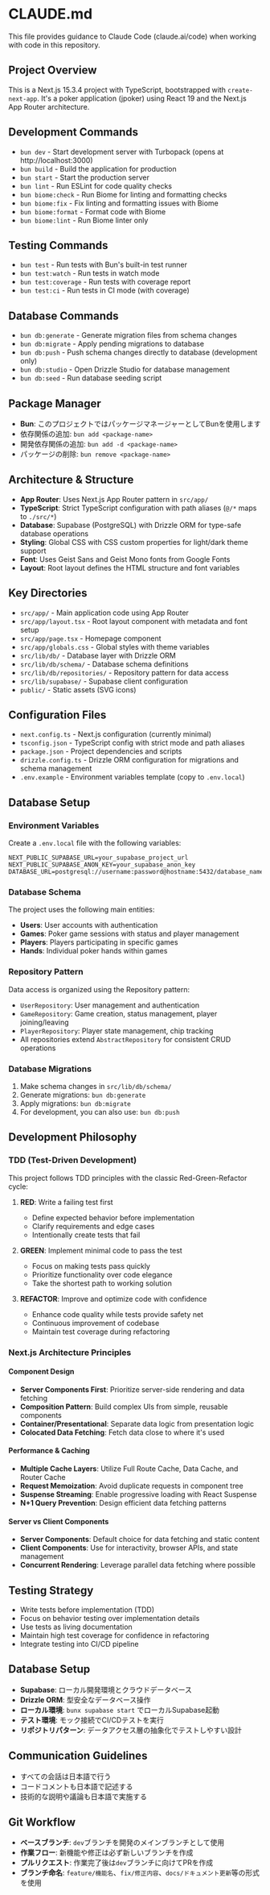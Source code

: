 # CLAUDE.md

This file provides guidance to Claude Code (claude.ai/code) when working with code in this repository.

## Project Overview
This is a Next.js 15.3.4 project with TypeScript, bootstrapped with `create-next-app`. It's a poker application (jpoker) using React 19 and the Next.js App Router architecture.

## Development Commands
- `bun dev` - Start development server with Turbopack (opens at http://localhost:3000)
- `bun build` - Build the application for production
- `bun start` - Start the production server
- `bun lint` - Run ESLint for code quality checks
- `bun biome:check` - Run Biome for linting and formatting checks
- `bun biome:fix` - Fix linting and formatting issues with Biome
- `bun biome:format` - Format code with Biome
- `bun biome:lint` - Run Biome linter only

## Testing Commands
- `bun test` - Run tests with Bun's built-in test runner
- `bun test:watch` - Run tests in watch mode
- `bun test:coverage` - Run tests with coverage report
- `bun test:ci` - Run tests in CI mode (with coverage)

## Database Commands
- `bun db:generate` - Generate migration files from schema changes
- `bun db:migrate` - Apply pending migrations to database
- `bun db:push` - Push schema changes directly to database (development only)
- `bun db:studio` - Open Drizzle Studio for database management
- `bun db:seed` - Run database seeding script

## Package Manager
- **Bun**: このプロジェクトではパッケージマネージャーとしてBunを使用します
- 依存関係の追加: `bun add <package-name>`
- 開発依存関係の追加: `bun add -d <package-name>`
- パッケージの削除: `bun remove <package-name>`

## Architecture & Structure
- **App Router**: Uses Next.js App Router pattern in `src/app/`
- **TypeScript**: Strict TypeScript configuration with path aliases (`@/*` maps to `./src/*`)
- **Database**: Supabase (PostgreSQL) with Drizzle ORM for type-safe database operations
- **Styling**: Global CSS with CSS custom properties for light/dark theme support
- **Font**: Uses Geist Sans and Geist Mono fonts from Google Fonts
- **Layout**: Root layout defines the HTML structure and font variables

## Key Directories
- `src/app/` - Main application code using App Router
- `src/app/layout.tsx` - Root layout component with metadata and font setup
- `src/app/page.tsx` - Homepage component
- `src/app/globals.css` - Global styles with theme variables
- `src/lib/db/` - Database layer with Drizzle ORM
- `src/lib/db/schema/` - Database schema definitions
- `src/lib/db/repositories/` - Repository pattern for data access
- `src/lib/supabase/` - Supabase client configuration
- `public/` - Static assets (SVG icons)

## Configuration Files
- `next.config.ts` - Next.js configuration (currently minimal)
- `tsconfig.json` - TypeScript config with strict mode and path aliases
- `package.json` - Project dependencies and scripts
- `drizzle.config.ts` - Drizzle ORM configuration for migrations and schema management
- `.env.example` - Environment variables template (copy to `.env.local`)

## Database Setup

### Environment Variables
Create a `.env.local` file with the following variables:
```
NEXT_PUBLIC_SUPABASE_URL=your_supabase_project_url
NEXT_PUBLIC_SUPABASE_ANON_KEY=your_supabase_anon_key
DATABASE_URL=postgresql://username:password@hostname:5432/database_name
```

### Database Schema
The project uses the following main entities:
- **Users**: User accounts with authentication
- **Games**: Poker game sessions with status and player management
- **Players**: Players participating in specific games
- **Hands**: Individual poker hands within games

### Repository Pattern
Data access is organized using the Repository pattern:
- `UserRepository`: User management and authentication
- `GameRepository`: Game creation, status management, player joining/leaving
- `PlayerRepository`: Player state management, chip tracking
- All repositories extend `AbstractRepository` for consistent CRUD operations

### Database Migrations
1. Make schema changes in `src/lib/db/schema/`
2. Generate migrations: `bun db:generate`
3. Apply migrations: `bun db:migrate`
4. For development, you can also use: `bun db:push`

## Development Philosophy

### TDD (Test-Driven Development)
This project follows TDD principles with the classic Red-Green-Refactor cycle:

1. **RED**: Write a failing test first
   - Define expected behavior before implementation
   - Clarify requirements and edge cases
   - Intentionally create tests that fail

2. **GREEN**: Implement minimal code to pass the test
   - Focus on making tests pass quickly
   - Prioritize functionality over code elegance
   - Take the shortest path to working solution

3. **REFACTOR**: Improve and optimize code with confidence
   - Enhance code quality while tests provide safety net
   - Continuous improvement of codebase
   - Maintain test coverage during refactoring

### Next.js Architecture Principles

#### Component Design
- **Server Components First**: Prioritize server-side rendering and data fetching
- **Composition Pattern**: Build complex UIs from simple, reusable components  
- **Container/Presentational**: Separate data logic from presentation logic
- **Colocated Data Fetching**: Fetch data close to where it's used

#### Performance & Caching
- **Multiple Cache Layers**: Utilize Full Route Cache, Data Cache, and Router Cache
- **Request Memoization**: Avoid duplicate requests in component tree
- **Suspense Streaming**: Enable progressive loading with React Suspense
- **N+1 Query Prevention**: Design efficient data fetching patterns

#### Server vs Client Components
- **Server Components**: Default choice for data fetching and static content
- **Client Components**: Use for interactivity, browser APIs, and state management
- **Concurrent Rendering**: Leverage parallel data fetching where possible

## Testing Strategy
- Write tests before implementation (TDD)
- Focus on behavior testing over implementation details
- Use tests as living documentation
- Maintain high test coverage for confidence in refactoring
- Integrate testing into CI/CD pipeline

## Database Setup
- **Supabase**: ローカル開発環境とクラウドデータベース
- **Drizzle ORM**: 型安全なデータベース操作
- **ローカル環境**: `bunx supabase start` でローカルSupabase起動
- **テスト環境**: モック接続でCI/CDテストを実行
- **リポジトリパターン**: データアクセス層の抽象化でテストしやすい設計

## Communication Guidelines
- すべての会話は日本語で行う
- コードコメントも日本語で記述する
- 技術的な説明や議論も日本語で実施する

## Git Workflow
- **ベースブランチ**: `dev`ブランチを開発のメインブランチとして使用
- **作業フロー**: 新機能や修正は必ず新しいブランチを作成
- **プルリクエスト**: 作業完了後は`dev`ブランチに向けてPRを作成
- **ブランチ命名**: `feature/機能名`、`fix/修正内容`、`docs/ドキュメント更新`等の形式を使用
